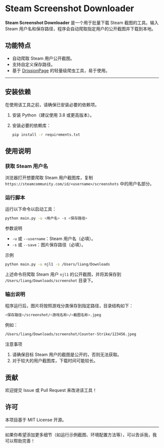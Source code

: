 # Steam Screenshot Downloader

**Steam Screenshot Downloader** 是一个用于批量下载 Steam 截图的工具。输入 Steam 用户名和保存路径，程序会自动爬取指定用户的公开截图并下载到本地。

## 功能特点

- 自动爬取 Steam 用户公开截图。
- 支持自定义保存路径。
- 基于 [DrissionPage](https://github.com/g1879/DrissionPage) 的轻量级爬虫工具，易于使用。

---

## 安装依赖

在使用该工具之前，请确保已安装必要的依赖项。

1. 安装 Python（建议使用 3.8 或更高版本）。
2. 安装必要的依赖库：

   ```bash
   pip install -r requirements.txt
   ```

## 使用说明

### 获取 Steam 用户名

浏览器打开想要爬取 Steam 用户截图库，复制 `https://steamcommunity.com/id/<username>/screenshots` 中的用户名部分。

### 运行脚本

运行以下命令以启动工具：

```bash
python main.py -u <用户名> -s <保存路径>
```

参数说明

- `-u` 或 `--username`：Steam 用户名（必填）。
- `-s` 或 `--save`：图片保存路径（必填）。

示例

```bash
python main.py -u njl1 -s /Users/liang/Downloads
```

上述命令将爬取 Steam 用户 `njl1` 的公开截图，并将其保存到 `/Users/liang/Downloads/screenshot` 目录下。

### 输出说明

程序运行后，图片将按照游戏分类保存到指定路径，目录结构如下：

```bash
<保存路径>/screenshot/<游戏名称>/<截图名称>.jpeg
```

例如：

```bash
/Users/liang/Downloads/screenshot/Counter-Strike/123456.jpeg
```

注意事项

1. 请确保目标 Steam 用户的截图是公开的，否则无法获取。
2. 对于较大的用户截图库，下载时间可能较长。

## 贡献

欢迎提交 Issue 或 Pull Request 来改进该工具！

## 许可

本项目基于 MIT License 开源。

---

如果你希望添加更多细节（如运行示例截图、环境配置方法等），可以告诉我，我可以帮助完善！
